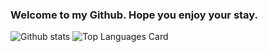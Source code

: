 ### Welcome to my Github. Hope you enjoy your stay.

![Github stats](https://github-readme-stats.vercel.app/api?username=JoshuaBuker&theme=highcontrast&show_icons=true&count_private=true)
![Top Languages Card](https://github-readme-stats.vercel.app/api/top-langs/?username=JoshuaBuker&layout=compact)

<!--
**JoshuaBuker/JoshuaBuker** is a ✨ _special_ ✨ repository because its `README.md` (this file) appears on your GitHub profile.

Here are some ideas to get you started:

- 🔭 I’m currently working on ...
- 🌱 I’m currently learning ...
- 👯 I’m looking to collaborate on ...
- 🤔 I’m looking for help with ...
- 💬 Ask me about ...
- 📫 How to reach me: ...
- 😄 Pronouns: ...
- ⚡ Fun fact: ...
-->
